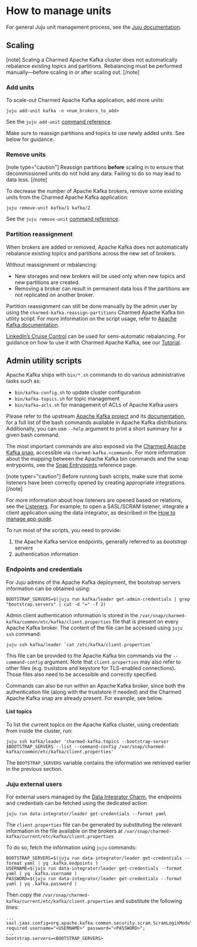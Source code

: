 # How to manage units

For general Juju unit management process, see the [Juju documentation](https://juju.is/docs/juju/manage-units).

## Scaling

[note]
Scaling a Charmed Apache Kafka cluster does not automatically rebalance existing topics and partitions. Rebalancing must be performed manually—before scaling in or after scaling out.
[/note]

### Add units

To scale-out Charmed Apache Kafka application, add more units:

```shell
juju add-unit kafka -n <num_brokers_to_add>
```

See the `juju add-unit` [command reference](https://documentation.ubuntu.com/juju/latest/reference/juju-cli/list-of-juju-cli-commands/add-unit/).

Make sure to reassign partitions and topics to use newly added units. See below for guidance.

### Remove units

[note type="caution"]
Reassign partitions **before** scaling in to ensure that decommissioned units do not hold any data. Failing to do so may lead to data loss.
[/note]

To decrease the number of Apache Kafka brokers, remove some existing units from the Charmed Apache Kafka application:

```shell
juju remove-unit kafka/1 kafka/2
```

See the `juju remove-unit` [command reference](https://documentation.ubuntu.com/juju/latest/reference/juju-cli/list-of-juju-cli-commands/remove-unit/).

### Partition reassignment

When brokers are added or removed, Apache Kafka does not automatically rebalance existing topics and partitions across the new set of brokers.

Without reassignment or rebalancing:

* New storages and new brokers will be used only when new topics and new partitions are created. 
* Removing a broker can result in permanent data loss if the partitions are not replicated on another broker.

Partition reassignment can still be done manually by the admin user by using the 
`charmed-kafka.reassign-partitions` Charmed Apache Kafka bin utility script. 
For more information on the script usage, refer to [Apache Kafka documentation](https://kafka.apache.org/documentation/#basic_ops_partitionassignment). 

[LinkedIn’s Cruise Control](https://github.com/linkedin/cruise-control) can be used for semi-automatic rebalancing. For guidance on how to use it with Charmed Apache Kafka, see our [Tutorial](/t/17018).

## Admin utility scripts

Apache Kafka ships with `bin/*.sh` commands to do various administrative tasks such as:

* `bin/kafka-config.sh` to update cluster configuration
* `bin/kafka-topics.sh` for topic management
* `bin/kafka-acls.sh` for management of ACLs of Apache Kafka users

Please refer to the upstream [Apache Kafka project](https://github.com/apache/kafka/tree/trunk/bin) and its [documentation](https://kafka.apache.org/documentation/#basic_ops), 
for a full list of the bash commands available in Apache Kafka distributions. 
Additionally, you can use `--help` argument to print a short summary for a given bash command. 

The most important commands are also exposed via the [Charmed Apache Kafka snap](https://snapcraft.io/charmed-kafka), 
accessible via `charmed-kafka.<command>`. 
For more information about the mapping between the Apache Kafka bin commands and the snap entrypoints, see the [Snap Entrypoints](/t/charmed-kafka-documentation-reference-snap-entrypoints/13263) reference page.

[note typer="caution"]
Before running bash scripts, make sure that some listeners have been correctly 
opened by creating appropriate integrations. 
[/note]

For more information about how listeners are opened based on relations, see the [Listeners](/t/charmed-kafka-documentation-reference-listeners/13264). 
For example, to open a SASL/SCRAM listener, integrate a client application using the data integrator, as described in the [How to manage app guide](/t/charmed-kafka-how-to-manage-app/10285).

To run most of the scripts, you need to provide:

1. the Apache Kafka service endpoints, generally referred to as *bootstrap servers* 
2. authentication information 

### Endpoints and credentials

For Juju admins of the Apache Kafka deployment, the bootstrap servers information can 
be obtained using:

```
BOOTSTRAP_SERVERS=$(juju run kafka/leader get-admin-credentials | grep "bootstrap.servers" | cut -d "=" -f 2)
```

Admin client authentication information is stored in the 
`/var/snap/charmed-kafka/common/etc/kafka/client.properties` file that is present on every Apache Kafka broker. 
The content of the file can be accessed using `juju ssh` command:

```
juju ssh kafka/leader `cat /etc/kafka/client.properties`
```

This file can be provided to the Apache Kafka bin commands via the `--command-config`
argument. Note that `client.properties` may also refer to other files (e.g. truststore and keystore for TLS-enabled connections). 
Those files also need to be accessible and correctly specified. 

Commands can also be run within an Apache Kafka broker, since both the authentication 
file (along with the truststore if needed) and the Charmed Apache Kafka snap are 
already present. For example, see below.

#### List topics

To list the current topics on the Apache Kafka cluster, using credentials from inside the cluster, run:

```
juju ssh kafka/leader 'charmed-kafka.topics --bootstrap-server $BOOTSTRAP_SERVERS --list --command-config /var/snap/charmed-kafka/common/etc/kafka/client.properties'
```

The `BOOTSTRAP_SERVERS` variable contains the information we retrieved earlier in the previous section.

### Juju external users

For external users managed by the [Data Integrator Charm](https://charmhub.io/data-integrator), the endpoints and credentials can be fetched using the dedicated action

```shell
juju run data-integrator/leader get-credentials --format yaml
```

The `client.properties` file can be generated by substituting the relevant information in the 
file available on the brokers at `/var/snap/charmed-kafka/current/etc/kafka/client.properties`

To do so, fetch the information using `juju` commands:

```
BOOTSTRAP_SERVERS=$(juju run data-integrator/leader get-credentials --format yaml | yq .kafka.endpoints )
USERNAME=$(juju run data-integrator/leader get-credentials --format yaml | yq .kafka.username )
PASSWORD=$(juju run data-integrator/leader get-credentials --format yaml | yq .kafka.password )
```

Then copy the `/var/snap/charmed-kafka/current/etc/kafka/client.properties` and substitute the following lines:

```
...
sasl.jaas.config=org.apache.kafka.common.security.scram.ScramLoginModule required username="<USERNAME>" password="<PASSWORD>";
...
bootstrap.servers=<BOOTSTRAP_SERVERS>
```